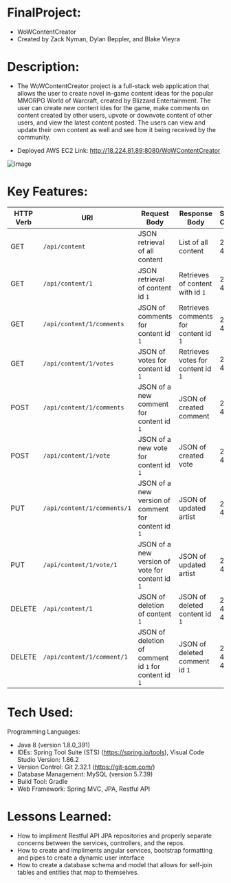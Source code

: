 # FinalProject:

- WoWContentCreator
- Created by Zack Nyman, Dylan Beppler, and Blake Vieyra

# Description:

- The WoWContentCreator project is a full-stack web application that allows the user to create novel in-game content ideas for the popular MMORPG World of Warcraft, created by Blizzard Entertainment. The user can create new content ides for the game, make comments on content created by other users, upvote or downvote content of other users, and view the latest content posted. The users can view and update their own content as well and see how it being received by the community.
  
- Deployed AWS EC2 Link: http://18.224.81.89:8080/WoWContentCreator

![image](https://github.com/DylanBeppler/FinalProject/assets/88246090/768a3a04-15c3-42fc-a25c-5deabf2f9b33)


# Key Features:

| HTTP Verb | URI               | Request Body | Response Body | Status Codes |
|-----------|-------------------|--------------|---------------|---------|
| GET       | `/api/content`      | JSON retrieval of all content | List of all content | 200, 404 |
| GET       | `/api/content/1`      | JSON retrieval of content id `1` | Retrieves of content with id `1` | 200, 404 |
| GET       | `/api/content/1/comments`   |  JSON of comments for content id `1` | Retrieves comments for content id `1`| 200, 404 |
| GET       | `/api/content/1/votes`   |  JSON of votes for content id `1` | Retrieves votes for content id `1`| 200, 404 |
| POST      | `/api/content/1/comments`      | JSON of a new comment for content id `1`  | JSON of created comment | 201, 400 |
| POST      | `/api/content/1/vote`      | JSON of a  new vote for content id `1` | JSON of created vote | 201, 400 |
| PUT       | `/api/content/1/comments/1`   | JSON of a new version of comment for content id `1` | JSON of updated artist | 201, 400 |
| PUT       | `/api/content/1/vote/1`    | JSON of a new version of vote for content id `1` | JSON of updated artist | 201, 400 |
| DELETE    | `/api/content/1`   | JSON of deletion of content `1` | JSON of deleted content id `1`| 204, 404, 400 |  
| DELETE    | `/api/content/1/comment/1`   | JSON of deletion of comment id `1` for content id `1` | JSON of deleted comment id `1` | 204, 404, 400 |  

       

# Tech Used:

Programming Languages:
- Java 8 (version 1.8.0_391)
- IDEs: Spring Tool Suite (STS) (https://spring.io/tools), Visual Code Studio Version: 1.86.2
- Version Control: Git 2.32.1 (https://git-scm.com/)
- Database Management: MySQL (version 5.7.39)
- Build Tool: Gradle
- Web Framework: Spring MVC, JPA, Restful API

# Lessons Learned:

- How to impliment Restful API JPA repositories and properly separate concerns between the services, controllers, and the repos.
- How to create and impliments angular services, bootstrap formatting and pipes to create a dynamic user interface
- How to create a database schema and model that allows for self-join tables and entities that map to themselves.





